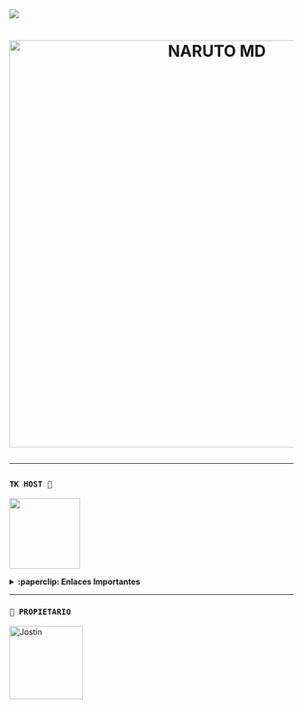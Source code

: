 <img src="https://readme-typing-svg.herokuapp.com/?font=mono&size=30&duration=4000&color=FF0000&center=falso&vCenter=falso&lines=亗+𝐍𝐀𝐑𝐔𝐓𝐎+𝐁𝐎𝐓+𝐌𝐃+亗;☣+𝐄𝐋+𝐌𝐄𝐉𝐎𝐑+☣;@jostin_max.bot">      

<h1 align="center">
<p>
<img src= "https://qu.ax/etRYF.jpg" alt="NARUTO MD" width="720">
</p>

---
### **`TK HOST 📲`**
<a href="https://dash.tk-joanhost.com"><img src="https://i.ibb.co/pr8TnWJ/SAVE-20240915-183758.jpg" height="125px"></a>

<details>
 <summary><b>:paperclip: Enlaces Importantes</b></summary>

- **Dashboard:** [`Aquí`](https://dash.tk-joanhost.com)
- **Panel:** [`Aquí`](https://panel.tk-joanhost.com)
- **Canal de WhatsApp:** [`Aquí`](https://whatsapp.com/channel/0029VaoZXbk6RGJNYQVP8r27)

</details>


----
### **`👑 PROPIETARIO`**
<a
href="https://github.com/Jostin-444"><img src="https://github.com/Jostin-444.png" width="130" height="130" alt="Jostin"/></a>
